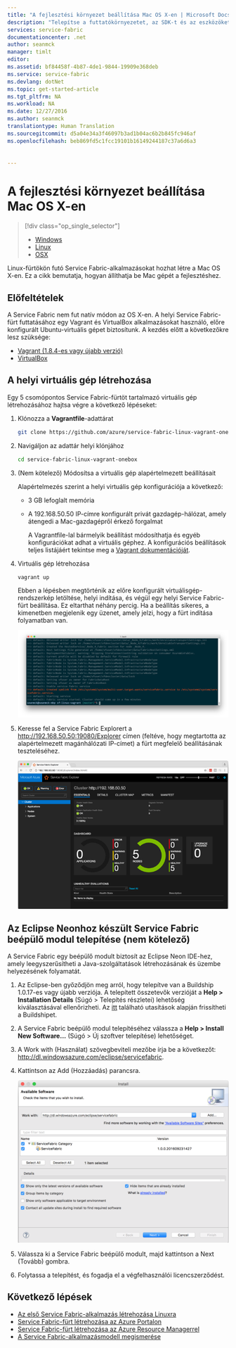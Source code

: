 ```yaml
---
title: "A fejlesztési környezet beállítása Mac OS X-en | Microsoft Docs"
description: "Telepítse a futtatókörnyezetet, az SDK-t és az eszközöket, majd hozzon létre egy helyi fejlesztési fürtöt. A beállítás befejezése után készen áll az alkalmazások Mac OS X-en történő létrehozására."
services: service-fabric
documentationcenter: .net
author: seanmck
manager: timlt
editor: 
ms.assetid: bf84458f-4b87-4de1-9844-19909e368deb
ms.service: service-fabric
ms.devlang: dotNet
ms.topic: get-started-article
ms.tgt_pltfrm: NA
ms.workload: NA
ms.date: 12/27/2016
ms.author: seanmck
translationtype: Human Translation
ms.sourcegitcommit: d5a04e34a3f46097b3ad1b04ac6b2b845fc946af
ms.openlocfilehash: beb869fd5c1fcc19101b16149244187c37a6d6a3


---
```

# <a name="set-up-your-development-environment-on-mac-os-x"></a>A fejlesztési környezet beállítása Mac OS X-en
> [!div class="op_single_selector"]
> * [Windows](service-fabric-get-started.md)
> * [Linux](service-fabric-get-started-linux.md)
> * [OSX](service-fabric-get-started-mac.md)
>
>  

Linux-fürtökön futó Service Fabric-alkalmazásokat hozhat létre a Mac OS X-en. Ez a cikk bemutatja, hogyan állíthatja be Mac gépét a fejlesztéshez.

## <a name="prerequisites"></a>Előfeltételek
A Service Fabric nem fut natív módon az OS X-en. A helyi Service Fabric-fürt futtatásához egy Vagrant és VirtualBox alkalmazásokat használó, előre konfigurált Ubuntu-virtuális gépet biztosítunk. A kezdés előtt a következőkre lesz szüksége:

* [Vagrant (1.8.4-es vagy újabb verzió)](http://www.vagrantup.com/downloads.html)
* [VirtualBox](http://www.virtualbox.org/wiki/Downloads)

## <a name="create-the-local-vm"></a>A helyi virtuális gép létrehozása
Egy 5 csomópontos Service Fabric-fürtöt tartalmazó virtuális gép létrehozásához hajtsa végre a következő lépéseket:

1. Klónozza a **Vagrantfile**-adattárat
   
    ```bash
    git clone https://github.com/azure/service-fabric-linux-vagrant-onebox.git
    ```
2. Navigáljon az adattár helyi klónjához

    ```bash
    cd service-fabric-linux-vagrant-onebox
    ```
3. (Nem kötelező) Módosítsa a virtuális gép alapértelmezett beállításait

    Alapértelmezés szerint a helyi virtuális gép konfigurációja a következő:

   * 3 GB lefoglalt memória
   * A 192.168.50.50 IP-címre konfigurált privát gazdagép-hálózat, amely átengedi a Mac-gazdagépről érkező forgalmat

     A Vagrantfile-lal bármelyik beállítást módosíthatja és egyéb konfigurációkat adhat a virtuális géphez. A konfigurációs beállítások teljes listájáért tekintse meg a [Vagrant dokumentációját](http://www.vagrantup.com/docs).
4. Virtuális gép létrehozása

    ```bash
    vagrant up
    ```
  
   Ebben a lépésben megtörténik az előre konfigurált virtuálisgép-rendszerkép letöltése, helyi indítása, és végül egy helyi Service Fabric-fürt beállítása. Ez eltarthat néhány percig. Ha a beállítás sikeres, a kimenetben megjelenik egy üzenet, amely jelzi, hogy a fürt indítása folyamatban van.
   

    ![A fürt beállításának megkezdése a virtuális gép kiépítése után][cluster-setup-script]
5. Keresse fel a Service Fabric Explorert a http://192.168.50.50:19080/Explorer címen (feltéve, hogy megtartotta az alapértelmezett magánhálózati IP-címet) a fürt megfelelő beállításának teszteléséhez.

    ![A Service Fabric Explorer a Mac gazdagépről megtekintve][sfx-mac]

## <a name="install-the-service-fabric-plugin-for-eclipse-neon-optional"></a>Az Eclipse Neonhoz készült Service Fabric beépülő modul telepítése (nem kötelező)
A Service Fabric egy beépülő modult biztosít az Eclipse Neon IDE-hez, amely leegyszerűsítheti a Java-szolgáltatások létrehozásának és üzembe helyezésének folyamatát.

1. Az Eclipse-ben győződjön meg arról, hogy telepítve van a Buildship 1.0.17-es vagy újabb verziója. A telepített összetevők verzióját a **Help > Installation Details** (Súgó > Telepítés részletei) lehetőség kiválasztásával ellenőrizheti. Az [itt][buildship-update] található utasítások alapján frissítheti a Buildshipet.
2. A Service Fabric beépülő modul telepítéséhez válassza a **Help > Install New Software...** (Súgó > Új szoftver telepítése) lehetőséget.
3. A Work with (Használat) szövegbeviteli mezőbe írja be a következőt: http://dl.windowsazure.com/eclipse/servicefabric.
4. Kattintson az Add (Hozzáadás) parancsra.

    ![Eclipse Neon beépülő modul a Service Fabrichez][sf-eclipse-plugin-install]
5. Válassza ki a Service Fabric beépülő modult, majd kattintson a Next (Tovább) gombra.
6. Folytassa a telepítést, és fogadja el a végfelhasználói licencszerződést.

## <a name="next-steps"></a>Következő lépések
<!-- Links -->

* [Az első Service Fabric-alkalmazás létrehozása Linuxra](service-fabric-create-your-first-linux-application-with-java.md)
* [Service Fabric-fürt létrehozása az Azure Portalon](service-fabric-cluster-creation-via-portal.md)
* [Service Fabric-fürt létrehozása az Azure Resource Managerrel](service-fabric-cluster-creation-via-arm.md)
* [A Service Fabric-alkalmazásmodell megismerése](service-fabric-application-model.md)

<!-- Images -->
[cluster-setup-script]: ./media/service-fabric-get-started-mac/cluster-setup-mac.png
[sfx-mac]: ./media/service-fabric-get-started-mac/sfx-mac.png
[sf-eclipse-plugin-install]: ./media/service-fabric-get-started-mac/sf-eclipse-plugin-install.png
[buildship-update]: https://projects.eclipse.org/projects/tools.buildship



<!--HONumber=Jan17_HO1-->


